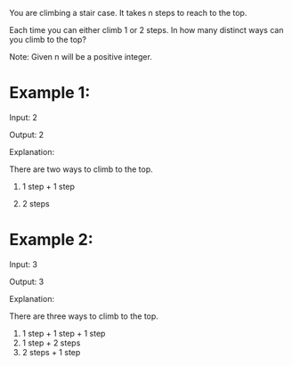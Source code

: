 ﻿You are climbing a stair case. It takes n steps to reach to the top.Each time you can either climb 1 or 2 steps. In how many distinct ways can you climb to the top?Note: Given n will be a positive integer.# Example 1:Input: 2Output: 2Explanation: There are two ways to climb to the top.1. 1 step + 1 step2. 2 steps# Example 2: Input: 3 Output: 3 Explanation: There are three ways to climb to the top.1. 1 step + 1 step + 1 step2. 1 step + 2 steps3. 2 steps + 1 step